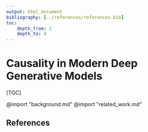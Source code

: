 ```yaml
---
output: html_document
bibliography: [../references/references.bib]
toc:
    depth_from: 2
    depth_to: 4
---
```


# Causality in Modern Deep Generative Models

[TOC]

@import "background.md"
@import "related_work.md"

## References
